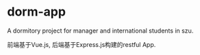 # dorm-app
A dormitory project for manager and international students in szu. 

前端基于Vue.js, 后端基于Express.js构建的restful App.
